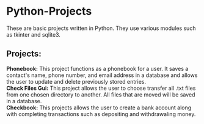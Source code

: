 # Python-Projects
These are basic projects written in Python. They use various modules such as tkinter and sqlite3.
<h2>Projects:</h2>
<strong>Phonebook:</strong> This project functions as a phonebook for a user. It saves a contact's name, phone number, and email address in a database and allows the user to update and delete previously stored entries.
<br>
<strong>Check Files Gui:</strong> This project allows the user to choose transfer all .txt files from one chosen directory to another. All files that are moved will be saved in a database.
<br>
<strong>Checkbook:</strong> This projects allows the user to create a bank account along with completing transactions such as depositing and withdrawaling money.
